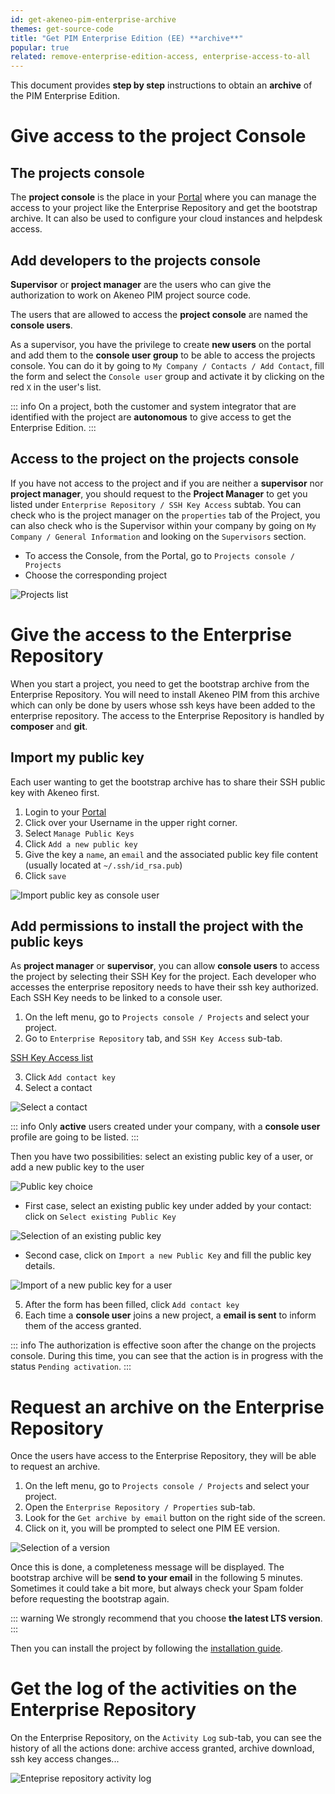 ```yaml
---
id: get-akeneo-pim-enterprise-archive
themes: get-source-code
title: "Get PIM Enterprise Edition (EE) **archive**"
popular: true
related: remove-enterprise-edition-access, enterprise-access-to-all
---
```


This document provides **step by step** instructions to obtain an **archive** of the PIM Enterprise Edition.

# Give access to the project Console

## The projects console

The **project console** is the place in your [Portal](connect-to-your-portal.html) where you can manage the access to your project like the Enterprise Repository and get the bootstrap archive. It can also be used to configure your cloud instances and helpdesk access. 

## Add developers to the projects console

**Supervisor** or **project manager** are the users who can give the authorization to work on Akeneo PIM project source code.

The users that are allowed to access the **project console** are named the **console users**.

As a supervisor, you have the privilege to create **new users** on the portal and add them to the **console user group** to be able to access the projects console.
You can do it by going to `My Company / Contacts / Add Contact`, fill the form and select the `Console user` group and activate it by clicking on the red `X` in the user's list.

::: info
On a project, both the customer and system integrator that are identified with the project are **autonomous** to give access to get the Enterprise Edition.
:::

## Access to the project on the projects console

If you have not access to the project and if you are neither a **supervisor** nor **project manager**, you should request to the **Project Manager** to get you listed under `Enterprise Repository / SSH Key Access` subtab. You can check who is the project manager on the `properties` tab of the Project, you can also check who is the Supervisor within your company by going on `My Company / General Information` and looking on the `Supervisors` section.

* To access the Console, from the Portal, go to `Projects console / Projects`
* Choose the corresponding project

![Projects list](../img/project_list.jpg)

# Give the access to the Enterprise Repository

When you start a project, you need to get the bootstrap archive from the Enterprise Repository.
You will need to install Akeneo PIM from this archive which can only be done by users whose ssh keys have been added to the enterprise repository.
The access to the Enterprise Repository is handled by **composer** and **git**.

## Import my public key

Each user wanting to get the bootstrap archive has to share their SSH public key with Akeneo first.

1. Login to your [Portal](articles/connect-to-your-portal.md)
2. Click over your Username in the upper right corner.
3. Select `Manage Public Keys`
4. Click `Add a new public key`
5. Give the key a `name`, an `email` and the associated public key file content (usually located at `~/.ssh/id_rsa.pub`)
6. Click `save`

![Import public key as console user](../img/user_add_key_profile.jpg)

## Add permissions to install the project with the public keys

As **project manager** or **supervisor**, you can allow **console users** to access the project by selecting their SSH Key for the project.
Each developer who accesses the enterprise repository needs to have their ssh key authorized.
Each SSH Key needs to be linked to a console user.

1. On the left menu, go to `Projects console / Projects` and select your project.
2. Go to `Enterprise Repository` tab, and `SSH Key Access` sub-tab.

[SSH Key Access list](../img/list_ssh_key_access.jpg)

3. Click `Add contact key`
4. Select a contact 

![Select a contact](../img/add_contact_to_ssh_key.jpg)

::: info
Only **active** users created under your company, with a **console user** profile are going to be listed.
:::

Then you have two possibilities: select an existing public key of a user, or add a new public key to the user 

![Public key choice](../img/choose_key_method.jpg)

* First case, select an existing public key under added by your contact: click on `Select existing Public Key`

![Selection of an existing public key](../img/select_exiting_key.jpg)

* Second case, click on `Import a new Public Key` and fill the public key details.

![Import of a new public key for a user](../img/import_new_key.jpg)

5. After the form has been filled, click `Add contact key`
6. Each time a **console user** joins a new project, a **email is sent** to inform them of the access granted.

::: info
The authorization is effective soon after the change on the projects console.
During this time, you can see that the action is in progress with the status `Pending activation`.
:::

# Request an archive on the Enterprise Repository

Once the users have access to the Enterprise Repository, they will be able to request an archive.

1. On the left menu, go to `Projects console / Projects` and select your project.
2. Open the `Enterprise Repository / Properties` sub-tab.
3. Look for the `Get archive by email` button on the right side of the screen.
4. Click on it, you will be prompted to select one PIM EE version.

![Selection of a version](../img/get_archive_by_mail_choice.jpg)

Once this is done, a completeness message will be displayed. The bootstrap archive will be **send to your email** in the following 5 minutes. Sometimes it could take a bit more, but always check your Spam folder before requesting the bootstrap again.

::: warning
We strongly recommend that you choose **the latest LTS version**.
:::

Then you can install the project by following the [installation guide](https://docs.akeneo.com/latest/install_pim/index.html).

# Get the log of the activities on the Enterprise Repository

On the Enterprise Repository, on the `Activity Log` sub-tab, you can see the history of all the actions done: archive access granted, archive download, ssh key access changes...

![Enteprise repository activity log](../img/activity_log.jpg)
